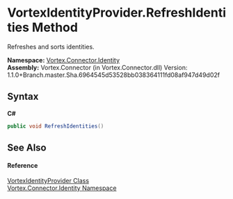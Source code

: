 # VortexIdentityProvider.RefreshIdentities Method 
 

Refreshes and sorts identities.

**Namespace:**&nbsp;<a href="N_Vortex_Connector_Identity.md">Vortex.Connector.Identity</a><br />**Assembly:**&nbsp;Vortex.Connector (in Vortex.Connector.dll) Version: 1.1.0+Branch.master.Sha.6964545d53528bb038364111fd08af947d49d02f

## Syntax

**C#**<br />
``` C#
public void RefreshIdentities()
```


## See Also


#### Reference
<a href="T_Vortex_Connector_Identity_VortexIdentityProvider.md">VortexIdentityProvider Class</a><br /><a href="N_Vortex_Connector_Identity.md">Vortex.Connector.Identity Namespace</a><br />